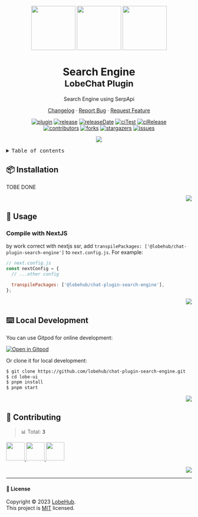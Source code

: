 <a name="readme-top"></a>

<div align="center">

<img height="120" src="https://registry.npmmirror.com/@lobehub/assets-emoji/1.3.0/files/assets/puzzle-piece.webp">
<img height="120" src="https://gw.alipayobjects.com/zos/kitchen/qJ3l3EPsdW/split.svg">
<img height="120" src="https://registry.npmmirror.com/@lobehub/assets-emoji/1.3.0/files/assets/magnifying-glass-tilted-left.webp">

<h1>Search Engine<br/><sup>LobeChat Plugin</sup></h1>

Search Engine using SerpApi

[Changelog](./CHANGELOG.md) · [Report Bug][issues-url] · [Request Feature][issues-url]

<!-- SHIELD GROUP -->

[![plugin][plugin-shield]][plugin-url]
[![release][release-shield]][release-url]
[![releaseDate][release-date-shield]][release-date-url]
[![ciTest][ci-test-shield]][ci-test-url]
[![ciRelease][ci-release-shield]][ci-release-url] <br/>
[![contributors][contributors-shield]][contributors-url]
[![forks][forks-shield]][forks-url]
[![stargazers][stargazers-shield]][stargazers-url]
[![issues][issues-shield]][issues-url]

![](https://raw.githubusercontent.com/andreasbm/readme/master/assets/lines/rainbow.png)

</div>

<details>
<summary><kbd>Table of contents</kbd></summary>

#### TOC

- [📦 Installation](#-installation)

- [🤯 Usage](#-usage)

- [⌨️ Local Development](#️-local-development)

- [🤝 Contributing](#-contributing)

####

</details>

## 📦 Installation

TOBE DONE

<div align="right">

[![][back-to-top]](#readme-top)

</div>

## 🤯 Usage

### Compile with NextJS

by work correct with nextjs ssr, add `transpilePackages: ['@lobehub/chat-plugin-search-engine']` to `next.config.js`. For example:

```js
// next.config.js
const nextConfig = {
  // ...other config

  transpilePackages: ['@lobehub/chat-plugin-search-engine'],
};
```

<div align="right">

[![][back-to-top]](#readme-top)

</div>

## ⌨️ Local Development

You can use Gitpod for online development:

[![Open in Gitpod](https://gitpod.io/button/open-in-gitpod.svg)][gitpod-url]

Or clone it for local development:

```bash
$ git clone https://github.com/lobehub/chat-plugin-search-engine.git
$ cd lobe-ui
$ pnpm install
$ pnpm start
```

<div align="right">

[![][back-to-top]](#readme-top)

</div>

## 🤝 Contributing

<!-- CONTRIBUTION GROUP -->

> 📊 Total: <kbd>**3**</kbd>

<a href="https://github.com/arvinxx" title="arvinxx">
  <img src="https://avatars.githubusercontent.com/u/28616219?v=4" width="50" />
</a>
<a href="https://github.com/canisminor1990" title="canisminor1990">
  <img src="https://avatars.githubusercontent.com/u/17870709?v=4" width="50" />
</a>
<a href="https://github.com/lobehubbot" title="lobehubbot">
  <img src="https://avatars.githubusercontent.com/u/134299653?v=4" width="50" />
</a>

<!-- CONTRIBUTION END -->

<div align="right">

[![][back-to-top]](#readme-top)

</div>

---

#### 📝 License

Copyright © 2023 [LobeHub][profile-url]. <br />
This project is [MIT](./LICENSE) licensed.

<!-- PLUGIN GROUP -->

[plugin-shield]: https://img.shields.io/badge/%F0%9F%A4%AF_LobeChat-plugin-cyan
[plugin-url]: https://github.com/lobehub/lobe-chat-plugins

<!-- LINK GROUP -->

[profile-url]: https://github.com/lobehub
[gitpod-url]: https://gitpod.io/#https://github.com/lobehub/chat-plugin-search-engine

<!-- SHIELD LINK GROUP -->

[back-to-top]: https://img.shields.io/badge/-BACK_TO_TOP-151515?style=flat-square

<!-- release -->

[release-shield]: https://img.shields.io/npm/v/@lobehub/chat-plugin-search-engine?label=%F0%9F%A4%AF%20NPM
[release-url]: https://www.npmjs.com/package/@lobehub/chat-plugin-search-engine

<!-- releaseDate -->

[release-date-shield]: https://img.shields.io/github/release-date/lobehub/chat-plugin-search-engine?style=flat
[release-date-url]: https://github.com/lobehub/chat-plugin-search-engine/releases

<!-- ciTest -->

[ci-test-shield]: https://github.com/lobehub/chat-plugin-search-engine/actions/workflows/test.yml/badge.svg
[ci-test-url]: https://github.com/lobehub/chat-plugin-search-engine/actions/workflows/test.yml

<!-- ciRelease -->

[ci-release-shield]: https://github.com/lobehub/chat-plugin-search-engine/actions/workflows/release.yml/badge.svg
[ci-release-url]: https://github.com/lobehub/chat-plugin-search-engine/actions/workflows/release.yml

<!-- contributors -->

[contributors-shield]: https://img.shields.io/github/contributors/lobehub/chat-plugin-search-engine.svg?style=flat
[contributors-url]: https://github.com/lobehub/chat-plugin-search-engine/graphs/contributors

<!-- forks -->

[forks-shield]: https://img.shields.io/github/forks/lobehub/chat-plugin-search-engine.svg?style=flat
[forks-url]: https://github.com/lobehub/chat-plugin-search-engine/network/members

<!-- stargazers -->

[stargazers-shield]: https://img.shields.io/github/stars/lobehub/chat-plugin-search-engine.svg?style=flat
[stargazers-url]: https://github.com/lobehub/chat-plugin-search-engine/stargazers

<!-- issues -->

[issues-shield]: https://img.shields.io/github/issues/lobehub/chat-plugin-search-engine.svg?style=flat
[issues-url]: https://github.com/lobehub/chat-plugin-search-engine/issues/new/choose
